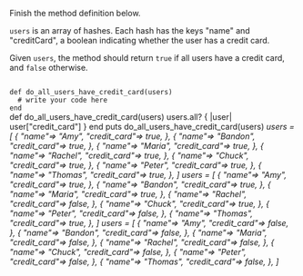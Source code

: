 Finish the method definition below.

`users` is an array of hashes. Each hash has the keys "name" and "creditCard", a boolean indicating whether the user has a credit card.

Given `users`, the method should return `true` if all users have a credit card, and `false` otherwise.

<codeblock language="ruby" type="exercise" testMode="multipleInput">
<code>
def do_all_users_have_credit_card(users)
  # write your code here
end
</code>

<solution>
def do_all_users_have_credit_card(users)
  users.all? { |user| user["credit_card"] }
end
</solution>

<testcases>
<caller>
puts do_all_users_have_credit_card(users)
</caller>
<testcase>
<i>
users = [
  {
    "name"=> "Amy",
    "credit_card"=> true,
  },
  {
    "name"=> "Bandon",
    "credit_card"=> true,
  },
  {
    "name"=> "Maria",
    "credit_card"=> true,
  },
  {
    "name"=> "Rachel",
    "credit_card"=> true,
  },
  {
    "name"=> "Chuck",
    "credit_card"=> true,
  },
  {
    "name"=> "Peter",
    "credit_card"=> true,
  },
  {
    "name"=> "Thomas",
    "credit_card"=> true,
  },
]
</i>
</testcase>
<testcase>
<i>
users = [
  {
    "name"=> "Amy",
    "credit_card"=> true,
  },
  {
    "name"=> "Bandon",
    "credit_card"=> true,
  },
  {
    "name"=> "Maria",
    "credit_card"=> true,
  },
  {
    "name"=> "Rachel",
    "credit_card"=> false,
  },
  {
    "name"=> "Chuck",
    "credit_card"=> true,
  },
  {
    "name"=> "Peter",
    "credit_card"=> false,
  },
  {
    "name"=> "Thomas",
    "credit_card"=> true,
  },
]
</i>
</testcase>
<testcase>
<i>
users = [
  {
    "name"=> "Amy",
    "credit_card"=> false,
  },
  {
    "name"=> "Bandon",
    "credit_card"=> false,
  },
  {
    "name"=> "Maria",
    "credit_card"=> false,
  },
  {
    "name"=> "Rachel",
    "credit_card"=> false,
  },
  {
    "name"=> "Chuck",
    "credit_card"=> false,
  },
  {
    "name"=> "Peter",
    "credit_card"=> false,
  },
  {
    "name"=> "Thomas",
    "credit_card"=> false,
  },
]
</i>
</testcase>
</testcases>
</codeblock>